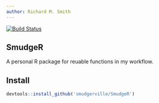 ```yaml
---
author: Richard M. Smith
---
```

[![Build Status](https://travis-ci.org/Smudgerville/SmudgeR.svg?branch=master)](https://travis-ci.org/Smudgerville/SmudgeR)

## SmudgeR

A personal R package for reuable functions in my workflow.

## Install

```r
devtools::install_github('smudgerville/SmudgeR')
```
